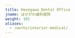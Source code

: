 ```yaml
---
title: Hasegawa Dental Office
jname: はせがわ歯科医院
weight: 101
aliases:
  - /works/interior-medical/
---
```

